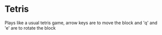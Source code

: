 # Tetris

Plays like a usual tetris game, arrow keys are to move the block and 'q' and 'e' are to rotate the block

